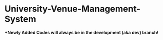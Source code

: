 # University-Venue-Management-System

<strong> *Newly Added Codes will always be in the development (aka dev) branch! </strong>

